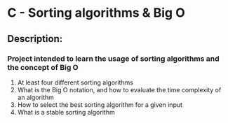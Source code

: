 # C - Sorting algorithms & Big O

## Description:

### Project intended to learn the usage of sorting algorithms and the concept of Big O

1. At least four different sorting algorithms
2. What is the Big O notation, and how to evaluate the time complexity of an algorithm
3. How to select the best sorting algorithm for a given input
4. What is a stable sorting algorithm
